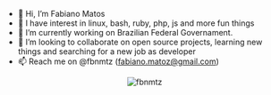 - 👋 Hi, I’m Fabiano Matos
- 👀 I have interest in linux, bash, ruby, php, js and more fun things
- 🌱 I’m currently working on Brazilian Federal Governament.
- 💞️ I’m looking to collaborate on open source projects, learning new things and searching for a new job as developer
- 📫 Reach me on @fbnmtz (fabiano.matoz@gmail.com)

<!---
fbnmtz/fbnmtz is a ✨ special ✨ repository because its `README.md` (this file) appears on your GitHub profile.
You can click the Preview link to take a look at your changes.
--->

<p align="center"> <img src="https://github-readme-stats.vercel.app/api?username=fbnmtz&show_icons=true&theme=great-gatsby" alt="fbnmtz" />

<img width="0" src="https://visitor-badge.glitch.me/badge?page_id=fbnmtz.fbnmtz" />